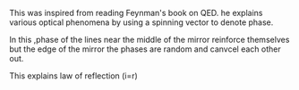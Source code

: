 This was inspired from reading Feynman's book on QED. he explains various optical phenomena by using a spinning vector to denote phase.

In this ,phase of the lines near the middle of the mirror reinforce themselves but the edge of the mirror the phases are random and canvcel each other out. 

This explains law of reflection (i=r)
